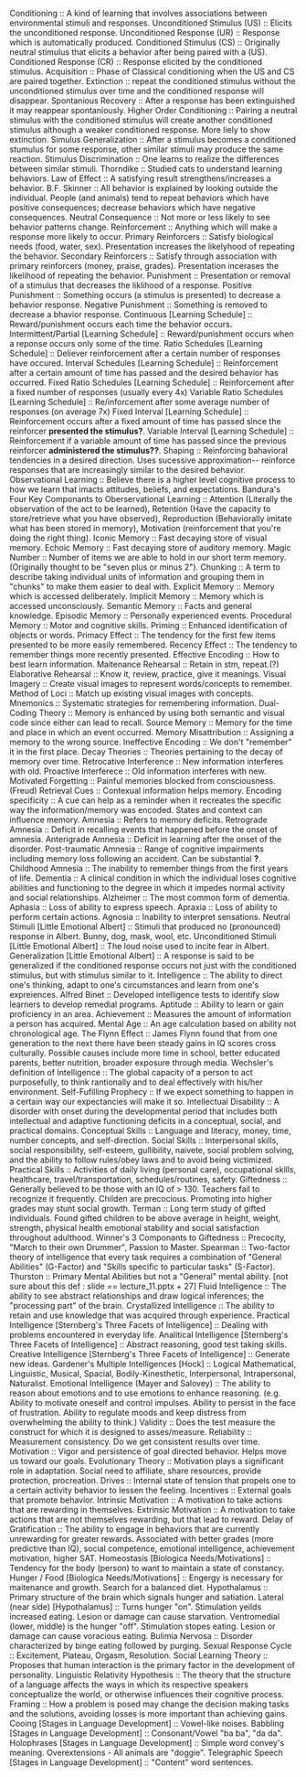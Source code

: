 Conditioning :: A kind of learning that involves associations between environmental stimuli and responses.
Unconditioned Stimulus (US) :: Elicits the unconditioned response.
Unconditioned Response (UR) :: Response which is automatically produced.
Conditioned Stimulus (CS) :: Originally neutral stimulus that elicits a behavior after being paired with a (US).
Conditioned Response (CR) :: Response elicited by the conditioned stimulus.
Acquisition :: Phase of Classical conditioning when the US and CS are paired together.
Extinction :: repeat the conditioned stimulus without the unconditioned stimulus over time and the conditioned response will disappear.
Spontanious Recovery :: After a response has been extinguished it may reappear spontaniously.
Higher Order Conditioning :: Pairing a neutral stimulus with the conditioned stimulus will create another conditioned stimulus although a weaker conditioned response. More liely to show extinction.
Simulus Generalization :: After a stimulus becomes a conditioned stumulus for some response, other similar stimuli may produce the same reaction.
Stimulus Discrimination :: One learns to realize the differences between similar stimuli.
Thorndike :: Studied cats to understand learning behaviors.
Law of Effect :: A satisfying result strengthens/increases a behavior.
B.F. Skinner :: All behavior is explained by looking outside the individual. People (and animals) tend to repeat behaviors which have positive consequences; decrease behaviors which have negative consequences.
Neutral Consequence :: Not more or less likely to see behavior patterns change.
Reinforcement :: Anything which will make a response more likely to occur.
Primary Reinforcers :: Satisfy biological needs (food, water, sex). Presentation increases the likelyhood of repeating the behavior.
Secondary Reinforcers :: Satisfy through association with primary reinforcers (money, praise, grades). Presentation incerases the likelihood of repeating the behavior.
Punishment :: Presentation or removal of a stimulus that decreases the liklihood of a response.
Positive Punishment :: Something occurs (a stimulus is presented) to decrease a behavior response.
Negative Punishment :: Something is removed to decrease a bhavior response.
Continuous [Learning Schedule] :: Reward/punishment occurs each time the behavior occurs.
Intermittent/Partial [Learning Schedule] :: Reward/punishment occurs when a reponse occurs only some of the time.
Ratio Schedules [Learning Schedule] :: Deliever reinforcement after a certain number of responses have occured.
Interval Schedules [Learning Schedule] :: Reinforcement after a certain amount of time has passed and the desired behavior has occurred.
Fixed Ratio Schedules [Learning Schedule] :: Reinforcement after a fixed number of responses (usually every 4x)
Variable Ratio Schedules [Learning Schedule] :: Re/inforcement after some average number of responses (on average 7x)
Fixed Interval [Learning Schedule] :: Reinforcement occurs after a fixed amount of time has passed since the reinforcer __presented the stimulus?__.
Variable Interval [Learning Schedule] :: Reinforcement if a variable amount of time has passed since the previous reinforcer __administered the stimulus??__.
Shaping :: Reinforcing bahavioral tendencies in a desired direction. Uses sucessive approximation-- reinforce responses that are increasingly similar to the desired behavior.
Observational Learning :: Believe there is a higher level cognitive process to how we learn that imacts attitudes, beliefs, and expectations.
Bandura's Four Key Componants to Oberservational Learning :: Attention (Literally the observation of the act to be learned), Retention (Have the capacity to store/retrieve what you have observed), Reproduction (Behaviorally imitate what has been stored in memory), Motivation (reinforcement that you're doing the right thing).
Iconic Memory :: Fast decaying store of visual memory.
Echoic Memory :: Fast decaying store of auditory memory.
Magic Number :: Number of items we are able to hold in our short term memory. (Originally thought to be "seven plus or minus 2").
Chunking :: A term to describe taking individual units of information and grouping them in "chunks" to make them easier to deal with.
Explicit Memory :: Memory which is accessed deliberately.
Implicit Memory :: Memory which is accessed unconsciously.
Semantic Memory :: Facts and general knowledge.
Episodic Memory :: Personally experienced events.
Procedural Memory :: Motor and cognitive skills.
Priming :: Enhanced identification of objects or words.
Primacy Effect :: The tendency for the first few items presented to be more easily remembered.
Recency Effect :: The tendency to remember things more recently presented.
Effective Encoding :: How to best learn information.
Maitenance Rehearsal :: Retain in stm, repeat.(?)
Elaborative Rehearsal :: Know it, review, practice, give it meanings.
Visual Imagery :: Create visual images to represent words/concepts to remember.
Method of Loci :: Match up existing visual images with concepts.
Mnemonics :: Systematic strategies for remembering information.
Dual-Coding Theory :: Memory is enhanced by using both semantic and visual code since either can lead to recall.
Source Memory :: Memory for the time and place in which an event occurred.
Memory Misattribution :: Assigning a memory to the wrong source.
Ineffective Encoding :: We don't "remember" it in the first place.
Decay Theories :: Theories pertaining to the decay of memory over time.
Retrocative Interference :: New information interferes with old.
Proactive Interferece :: Old information interferes with new.
Motivated Forgetting :: Painful memories blocked from consciousness. (Freud)
Retrieval Cues :: Contexual information helps memory.
Encoding specificity :: A cue can help as a reminder when it recreates the specific way the information/memory was encoded. States and context can influence memory.
Amnesia :: Refers to memory deficits.
Retrograde Amnesia :: Deficit in recalling events that happened before the onset of amnesia.
Anterigrade Amnesia :: Deficit in learning after the onset of the disorder.
Post-traumatic Amnesia :: Range of cognitive impairments including memory loss following an accident. Can be substantial __?__.
Childhood Amnesia :: The inability to remember things from the first years of life.
Dementia :: A clinical condition in which the individual loses cognitive abilities and functioning to the degree in which it impedes normal activity and social relationships.
Alzheimer :: The most common form of dementia.
Aphasia :: Loss of ability to express speech.
Apraxia :: Loss of ability to perform certain actions.
Agnosia :: Inability to interpret sensations.
Neutral Stimuli [Little Emotional Albert] :: Stimuli that produced no (pronounced) response in Albert. Bunny, dog, mask, wool, etc.
Unconditioned Stimuli [Little Emotional Albert] :: The loud noise used to incite fear in Albert.
Generalization [Little Emotional Albert] :: A response is said to be generalized if the conditioned response occurs not just with the conditioned stimulus, but with stimulus similar to it.
Intelligence :: The ability to direct one's thinking, adapt to one's circumstances and learn from one's expreiences.
Alfred Binet :: Developed intelligence tests to identify slow learners to develop remedial programs.
Aptitude :: Ability to learn or gain proficiency in an area.
Achievement :: Measures the amount of information a person has acquired.
Mental Age :: An age calculation based on ability not chronological age.
The Flynn Effect :: James Flynn found that from one generation to the next there have been steady gains in IQ scores cross culturally. Possible causes include more time in school, better educated parents, better nutrition, broader exposure through media.
Wechsler's definition of Intelligence :: The global capacity of a person to act purposefully, to think rantionally and to deal effectively with his/her environment.
Self-Fufilling Prophecy :: If we expect something to happen in a certain way our expectancies will make it so.
Intellectual Disability :: A disorder with onset during the developmental period that includes both intellectual and adaptive functioning deficits in a conceptual, social, and practical domains.
Conceptual Skills :: Language and literacy, money, time, number concepts, and self-direction.
Social Skills :: Interpersonal skills, social responsibility, self-esteem, gullibility, naivete, social problem solving, and the ability to follow rules/obey laws and to avoid being victimized.
Practical Skills :: Activities of daily living (personal care), occupational skills, healthcare, travel/transportation, schedules/routines, safety.
Giftedness :: Generally believed to be those with an IQ of > 130. Teachers fail to recognize it frequently. Childen are precocious. Promoting into higher grades may stunt social growth.
Terman :: Long term study of gifted individuals. Found gifted children to be above average in height, weight, strength, physical health emotional stability and social satisfaction throughout adulthood.
Winner's 3 Componants to Giftedness :: Precocity, "March to their own Drummer", Passion to Master.
Spearman :: Two-factor theory of intelligence that every task requires a combination of "General Abilities" (G-Factor) and "Skills specific to particular tasks" (S-Factor).
Thurston :: Primary Mental Abilities but not a "General" mental ability. [not sure about this def : slide == lecture_11.pptx + 27]
Fluid Intelligence :: The ability to see abstract relationships and draw logical inferences; the "processing part" of the brain.
Crystallized Intelligence :: The ability to retain and use knowledge that was acquired through experience.
Practical Intelligence [Sternberg's Three Facets of Intelligence] :: Dealing with problems encountered in everyday life.
Analitical Intelligence [Sternberg's Three Facets of Intelligence] :: Abstract reasoning, good test taking skills.
Creative Intelligence [Sternberg's Three Facets of Intelligence] :: Generate new ideas.
Gardener's Multiple Intelligences [Hock] :: Logical Mathematical, Linguistic, Musical, Spacial, Bodily-Kinesthetic, Interpersonal, Intrapersonal, Naturalist.
Emotional Intelligence (Mayer and Salovey) :: The ability to reason about emotions and to use emotions to enhance reasoning. (e.g. Ability to motivate oneself and control impulses. Ability to persist in the face of frustration. Ability to regulate moods and keep distress from overwhelming the ability to think.)
Validity :: Does the test measure the construct for which it is designed to asses/measure.
Reliability :: Measurement consistency. Do we get consistent results over time.
Motivation :: Vigor and persistence of goal directed behavior. Helps move us toward our goals.
Evolutionary Theory :: Motivation plays a significant role in adaptation. Social need to affiliate, share resources, provide protection, procreation.
Drives :: Internal state of tension that propels one to a certain activity behavior to lessen the feeling.
Incentives :: External goals that promote behavior.
Intrinsic Motivation :: A motivation to take actions that are rewarding in themselves.
Extrinsic Motivation :: A motivation to take actions that are not themselves rewarding, but that lead to reward.
Delay of Gratification :: The ability to engage in behaviors that are currently unrewarding for greater rewards. Associated with better grades (more predictive than IQ), social competence, emotional intelligence, achievement motivation, higher SAT.
Homeostasis [Biologica Needs/Motivations] :: Tendency for the body (person) to want to maintain a state of constancy.
Hunger / Food [Biologica Needs/Motivations] :: Engergy is necessary for maitenance and growth. Search for a balanced diet.
Hypothalamus :: Primary structure of the brain which signals hunger and satiation.
Lateral (near side) [Hypothalamus] :: Turns hunger "on". Stimulation yeilds increased eating. Lesion or damage can cause starvation.
Ventromedial (lower, middle) is the hunger "off". Stimulation stopes eating. Lesion or damage can cause voracious eating.
Bulimia Nervosa :: Disorder characterized by binge eating followed by purging.
Sexual Response Cycle :: Excitement, Plateau, Orgasm, Resolution.
Social Learning Theory :: Proposes that human interaction is the primary factor in the development of personality.
Linguistic Relativity Hypothesis :: The theory that the structure of a language affects the ways in which its respective speakers conceptualize the world, or otherwise influences their cognitive process.
Framing :: How a problem is posed may change the decision making tasks and the solutions, avoiding losses is more important than achieving gains.
Cooing [Stages in Language Development] :: Vowel-like noises.
Babbling [Stages in Language Development] :: Consonant/Vowel "ba ba", "da da".
Holophrases [Stages in Language Development] :: Simple word convey's meaning. Overextensions - All animals are "doggie".
Telegraphic Speech [Stages in Language Development] :: "Content" word sentences.

